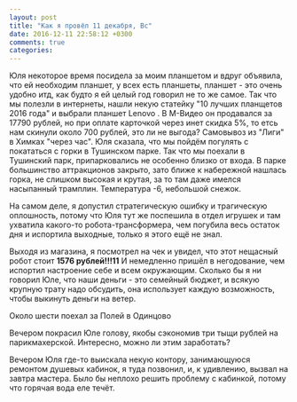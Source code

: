 ```yaml
---
layout: post
title: "Как я провёл 11 декабря, Вс"
date: 2016-12-11 22:58:12 +0300
comments: true
categories: 
---
```

Юля некоторое время посидела за моим планшетом и вдруг объявила, что ей необходим планшет, у всех есть планшеты, планшет - это очень удобно итд, как будто я ей целый год говорил не то же самое. Так что мы полезли в интернеты, нашли некую статейку "10 лучших планщетов 2016 года" и выбрали планшет Lenovo . В М-Видео он продавался за 17790 рублей, но при оплате карточкой через инет скидка 5%, то етсь нам скинули около 700 рублей, это ли не выгода? Самовывоз из "Лиги" в Химках "через час". Юля сказала, что мы пойдём погулять с покататься с горки в Тушинском парке. Так что мы поехали в Тушинский парк, припарковались не особенно близко от входа. В парке большинство аттракционов закрыто, зато ближе к набережной нашлась горка, не слишком высокая и крутая, за то там даже имелся насыпанный трамплин. Температура -6, небольшой снежок.


На самом деле, я допустил стратегическую ошибку и трагическую оплошность, потому что Юля тут же поспешила в отдел игрушек и там ухватила какого-то робота-трансформера, чем погубила весь остаток дня и испортила выходные, только я этого ещё не знал.

Выходя из магазина, я посмотрел на чек и увидел, что этот нещасный робот стоит **1576 рублей!!!11** И немедленно пришёл в негодование, чем испортил настроение себе и всем окружающим. Сколько бы я ни говорил Юле, что наши деньги - это семейный бюджет, и всякую крупную трату надо обсудить, она использует каждую возможность, чтобы выкинуть деньги на ветер. 


Около шести поехал за Полей в Одинцово

Вечером покрасил Юле голову, якобы сэкономив три тыщи рублей на парикмахерской. Интересно, можно ли этим заработать?

Вечером Юля где-то выискала некую контору, занимающуюся ремонтом душевых кабинок, я туда позвонил, и, к удивлению, вызвал на завтра мастера. Было бы неплохо решить проблему с кабинкой, потому что горячая вода еле течёт.